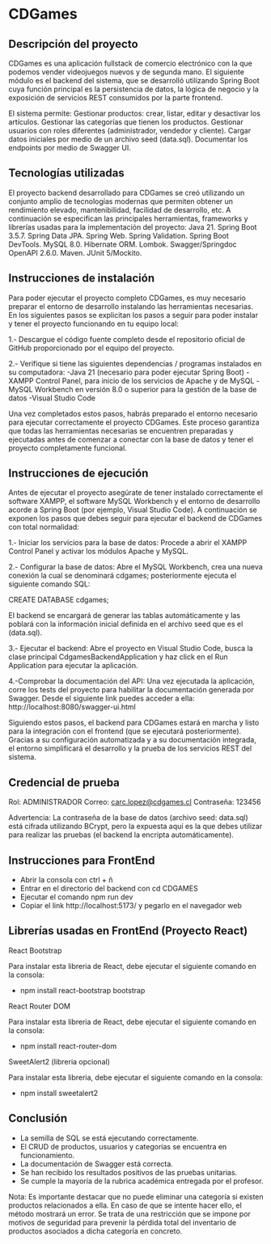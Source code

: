 # CDGames

## Descripción del proyecto
CDGames es una aplicación fullstack de comercio electrónico con la que podemos vender videojuegos nuevos y de segunda mano.
El siguiente módulo es el backend del sistema, que se desarrolló utilizando Spring Boot cuya función principal es la persistencia de datos, la lógica de negocio y la exposición de servicios REST consumidos por la parte frontend.

El sistema permite:
Gestionar productos: crear, listar, editar y desactivar los artículos.
Gestionar las categorías que tienen los productos.
Gestionar usuarios con roles diferentes (administrador, vendedor y cliente).
Cargar datos iniciales por medio de un archivo seed (data.sql).
Documentar los endpoints por medio de Swagger UI.


## Tecnologías utilizadas
El proyecto backend desarrollado para CDGames se creó utilizando un conjunto amplio de tecnologías modernas que permiten obtener un rendimiento elevado, mantenibilidad, facilidad de desarrollo, etc. A continuación se especifican las principales herramientas, frameworks y librerías usadas para la implementación del proyecto:
Java 21.
Spring Boot 3.5.7.
Spring Data JPA.
Spring Web.
Spring Validation.
Spring Boot DevTools.
MySQL 8.0.
Hibernate ORM.
Lombok.
Swagger/Springdoc OpenAPI 2.6.0.
Maven.
JUnit 5/Mockito.

## Instrucciones de instalación
Para poder ejecutar el proyecto completo CDGames, es muy necesario preparar el entorno de desarrollo instalando las herramientas necesarias. En los siguientes pasos se explicitan los pasos a seguir para poder instalar y tener el proyecto funcionando en tu equipo local:

1.- Descargue el código fuente completo desde el repositorio oficial de GitHub proporcionado por el equipo del proyecto.

2.- Verifique si tiene las siguientes dependencias / programas instalados en su computadora:
-Java 21 (necesario para poder ejecutar Spring Boot)
-XAMPP Control Panel, para inicio de los servicios de Apache y de MySQL
-MySQL Workbench en versión 8.0 o superior para la gestión de la base de datos
-Visual Studio Code

Una vez completados estos pasos, habrás preparado el entorno necesario para ejecutar correctamente el proyecto CDGames. Este proceso garantiza que todas las herramientas necesarias se encuentren preparadas y ejecutadas antes de comenzar a conectar con la base de datos y tener el proyecto completamente funcional.

## Instrucciones de ejecución
Antes de ejecutar el proyecto asegúrate de tener instalado correctamente el software XAMPP, el software MySQL Workbench y el entorno de desarrollo acorde a Spring Boot (por ejemplo, Visual Studio Code). A continuación se exponen los pasos que debes seguir para ejecutar el backend de CDGames con total normalidad:

1.- Iniciar los servicios para la base de datos: Procede a abrir el XAMPP Control Panel y activar los módulos Apache y MySQL.

2.- Configurar la base de datos: Abre el MySQL Workbench, crea una nueva conexión la cual se denominará cdgames; posteriormente ejecuta el siguiente comando SQL:

CREATE DATABASE cdgames;

El backend se encargará de generar las tablas automáticamente y las poblará con la información inicial definida en el archivo seed que es el (data.sql).

3.- Ejecutar el backend: Abre el proyecto en Visual Studio Code, busca la clase principal CdgamesBackendApplication y haz click en el Run Application para ejecutar la aplicación.

4.-Comprobar la documentación del API: Una vez ejecutada la aplicación, corre los tests del proyecto para habilitar la documentación generada por Swagger. Desde el siguiente link puedes acceder a ella:
http://localhost:8080/swagger-ui.html

Siguiendo estos pasos, el backend para CDGames estará en marcha y listo para la integración con el frontend (que se ejecutará posteriormente). Gracias a su configuración automatizada y a su documentación integrada, el entorno simplificará el desarrollo y la prueba de los servicios REST del sistema.

## Credencial de prueba
Rol: ADMINISTRADOR
Correo: carc.lopez@cdgames.cl
Contraseña: 123456

Advertencia: La contraseña de la base de datos (archivo seed: data.sql) está cifrada utilizando BCrypt, pero la expuesta aquí es la que debes utilizar para realizar las pruebas (el backend la encripta automáticamente).

## Instrucciones para FrontEnd

- Abrir la consola con ctrl + ñ
- Entrar en el directorio del backend con cd CDGAMES
- Ejecutar el comando npm run dev
- Copiar el link http://localhost:5173/ y pegarlo en el navegador web

## Librerías usadas en FrontEnd (Proyecto React)

React Bootstrap

Para instalar esta libreria de React, debe ejecutar el siguiente comando en la consola:

- npm install react-bootstrap bootstrap

React Router DOM

Para instalar esta libreria de React, debe ejecutar el siguiente comando en la consola:

- npm install react-router-dom

SweetAlert2 (libreria opcional)

Para instalar esta libreria, debe ejecutar el siguiente comando en la consola:

- npm install sweetalert2

## Conclusión
- La semilla de SQL se está ejecutando correctamente.  
- El CRUD de productos, usuarios y categorías se encuentra en funcionamiento.  
- La documentación de Swagger está correcta.
- Se han recibido los resultados positivos de las pruebas unitarias.  
- Se cumple la mayoría de la rubrica académica entregada por el profesor.

Nota: Es importante destacar que no puede eliminar una categoría si existen productos relacionados a ella. En caso de que se intente hacer ello, el método mostrará un error. Se trata de una restricción que se impone por motivos de seguridad para prevenir la pérdida total del inventario de productos asociados a dicha categoría en concreto.
